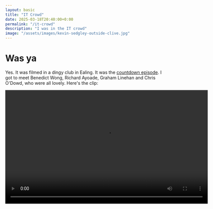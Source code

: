 ```yaml
---
layout: basic
title: "IT Crowd"
date: 2025-03-18T20:40:00+0:00
permalink: "/it-crowd"
description: "I was in the IT crowd"
image: "/assets/images/kevin-sedgley-outside-clive.jpg"
---
```


# Was ya

Yes. It was filmed in a dingy club in Ealing. It was the [countdown episode](https://www.imdb.com/title/tt1676563/). I got to meet Benedict Wong, Richard Ayoade, Graham Linehan and Chris O'Dowd, who were all lovely.
Here's the clip:


<video src="/assets/videos/kev_in_the_IT_crowd.mov" width="640" height="360" controls></video>

